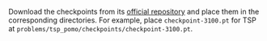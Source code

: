 Download the checkpoints from its [official repository](https://github.com/yd-kwon/POMO) and place them in the corresponding directories. For example, place `checkpoint-3100.pt` for TSP at `problems/tsp_pomo/checkpoints/checkpoint-3100.pt`.